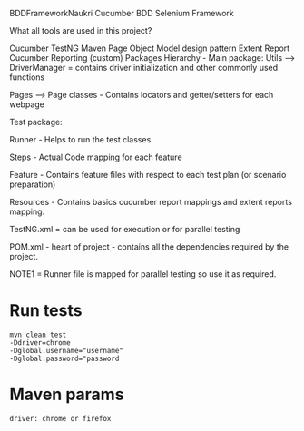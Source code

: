 BDDFrameworkNaukri
Cucumber BDD Selenium Framework

What all tools are used in this project?

Cucumber
TestNG
Maven
Page Object Model design pattern
Extent Report
Cucumber Reporting (custom)
Packages Hierarchy - Main package: Utils --> DriverManager = contains driver initialization and other commonly used functions

Pages --> Page classes - Contains locators and getter/setters for each webpage

Test package:

Runner - Helps to run the test classes

Steps - Actual Code mapping for each feature

Feature - Contains feature files with respect to each test plan (or scenario preparation)

Resources - Contains basics cucumber report mappings and extent reports mapping.

TestNG.xml = can be used for execution or for parallel testing

POM.xml - heart of project - contains all the dependencies required by the project.

NOTE1 = Runner file is mapped for parallel testing so use it as required.

# Run tests
    mvn clean test 
    -Ddriver=chrome
    -Dglobal.username="username"
    -Dglobal.password="password

# Maven params
    driver: chrome or firefox

